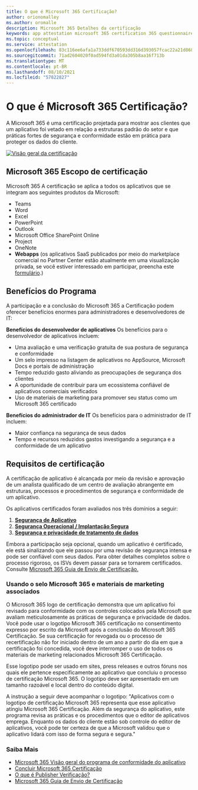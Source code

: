 ```yaml
---
title: O que é Microsoft 365 Certificação?
author: orionomalley
ms.author: oromalle
description: Microsoft 365 Detalhes da certificação
keywords: app attestation microsoft 365 certification 365 questionnaire appSource
ms.topic: conceptual
ms.service: attestation
ms.openlocfilehash: 83c116ee6afa1a733ddf670593dd316d393057fcac22a21d86834def95153e5b
ms.sourcegitcommit: 71ad2604020f0ad594fd3a01da305b8aa16f713b
ms.translationtype: MT
ms.contentlocale: pt-BR
ms.lasthandoff: 08/10/2021
ms.locfileid: "57822827"
---
```

# <a name="what-is-microsoft-365-certification"></a>O que é Microsoft 365 Certificação?

A Microsoft 365 é uma certificação projetada para mostrar aos clientes que um aplicativo foi vetado em relação a estruturas padrão do setor e que práticas fortes de segurança e conformidade estão em prática para proteger os dados do cliente. 

[![Visão geral da certificação](https://github.com/MicrosoftDocs/OfficeDocs-AppCompliance-pr/blob/0e9bfa465404c79a0ad177f19dc0926917d4c3dc/Apps/media/videothumbnailcert.png)](https://youtu.be/Aff_35f10B8 "Visão geral da certificação")



## <a name="microsoft-365-certification-scope"></a>Microsoft 365 Escopo de certificação

Microsoft 365 A certificação se aplica a todos os aplicativos que se integram aos seguintes produtos da Microsoft:
- Teams
- Word
- Excel
- PowerPoint
- Outlook
- Microsoft Office SharePoint Online
- Project
- OneNote
- **Webapps** (os aplicativos SaaS publicados por meio do marketplace comercial no Partner Center estão atualmente em uma visualização privada, se você estiver interessado em participar, preencha este [formulário](https://customervoice.microsoft.com/Pages/ResponsePage.aspx?id=v4j5cvGGr0GRqy180BHbR4cf3qxCU_RNtqjCSalFdSFUNDMzTVJKR0wzTEJRSFJVSk9OQUlOV0RJSyQlQCN0PWcu).)


## <a name="program-benefits"></a>Benefícios do Programa
A participação e a conclusão do Microsoft 365 a Certificação podem oferecer benefícios enormes para administradores e desenvolvedores de IT:

**Benefícios do desenvolvedor de aplicativos** Os benefícios para o desenvolvedor de aplicativos incluem: 
-   Uma avaliação e uma verificação gratuita de sua postura de segurança e conformidade
-   Um selo impresso na listagem de aplicativos no AppSource, Microsoft Docs e portais de administração
-   Tempo reduzido gasto aliviando as preocupações de segurança dos clientes 
-   A oportunidade de contribuir para um ecossistema confiável de aplicativos comerciais verificados
- Uso de materiais de marketing para promover seu status como um Microsoft 365 certificado

**Benefícios do administrador de IT** Os benefícios para o administrador de IT incluem:
-   Maior confiança na segurança de seus dados
-   Tempo e recursos reduzidos gastos investigando a segurança e a conformidade de um aplicativo 

## <a name="certification-requirements"></a>Requisitos de certificação
A certificação de aplicativo é alcançada por meio da revisão e aprovação de um analista qualificado de um centro de avaliação abrangente em estruturas, processos e procedimentos de segurança e conformidade de um aplicativo. 

Os aplicativos certificados foram avaliados nos três domínios a seguir:
1.  [**Segurança de Aplicativo**]( https://docs.microsoft.com/en-us/microsoft-365-app-certification/docs/certification-submission-guide#application-security)
1.  [**Segurança Operacional / Implantação Segura**]( https://docs.microsoft.com/en-us/microsoft-365-app-certification/docs/certification-submission-guide#operational-security)
1.  [**Segurança e privacidade de tratamento de dados**]( https://docs.microsoft.com/en-us/microsoft-365-app-certification/docs/certification-submission-guide#data-handling-security-and-privacy)

Embora a participação seja opcional, quando um aplicativo é certificado, ele está sinalizando que ele passou por uma revisão de segurança intensa e pode ser confiável com seus dados. Para obter detalhes completos sobre o processo rigoroso, os ISVs devem passar para se tornarem certificados. Consulte [Microsoft 365 Guia de Envio de Certificação.](https://docs.microsoft.com/microsoft-365-app-certification/docs/certification-submission-guide)


### <a name="using-the-microsoft-365-badge-and-associated-marketing-materials"></a>Usando o selo Microsoft 365 e materiais de marketing associados
O Microsoft 365 logo de certificação demonstra que um aplicativo foi revisado para conformidade com os controles colocados pela Microsoft que avaliam meticulosamente as práticas de segurança e privacidade de dados. Você pode usar o logotipo Microsoft 365 certificação no consentimento expresso por escrito da Microsoft após a conclusão do Microsoft 365 Certificação. Se sua certificação for revogada ou o processo de recertificação não for iniciado dentro de um ano a partir do dia em que a certificação foi concedida, você deve interromper o uso de todos os materiais de marketing relacionados Microsoft 365 Certificação. 

Esse logotipo pode ser usado em sites, press releases e outros fóruns nos quais ele pertence especificamente ao aplicativo que concluiu o processo de certificação Microsoft 365. O logotipo deve ser apresentado em um tamanho razoável e local dentro do conteúdo digital. 

A instrução a seguir deve acompanhar o logotipo: "Aplicativos com o logotipo de certificação Microsoft 365 representa que esse aplicativo atingiu Microsoft 365 Certificação. Além da segurança do aplicativo, este programa revisa as práticas e os procedimentos que o editor de aplicativos emprega. Enquanto os dados do cliente estão sob controle do editor de aplicativos, você pode ter certeza de que a Microsoft validou que o aplicativo lidará com isso de forma segura e segura."


### <a name="learn-more"></a>Saiba Mais
* [Microsoft 365 Visão geral do programa de conformidade do aplicativo](~/overview.md)  
* [Concluir Microsoft 365 Certificação](~/docs/certification.md)  
* [O que é Publisher Verificação?](https://docs.microsoft.com/azure/active-directory/develop/publisher-verification-overview)
* [Microsoft 365 Guia de Envio de Certificação](~/docs/certification-submission-guide.md)

